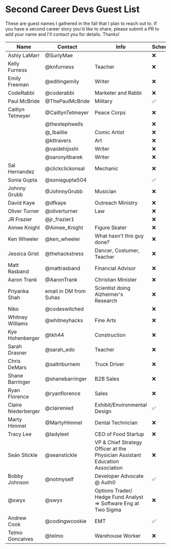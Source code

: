 # Second Career Devs Guest List

These are guest names I gathered in the fall that I plan to reach out to. If you have a second career story you'd like to share, please submit a PR to add your name and I'll contact you for details. Thanks!

| Name | Contact | Info | Scheduled? | Recorded? |
|---|---|---|---|---|
| Ashly LaMarr | @SurlyMae | | ❌ | ❌ |
| Kelly Furness | @knfurness | Teacher | ❌ | ❌ |
| Emily Freeman | @editingemily | Writer | ❌ | ❌ |
| CodeRabbi | @coderabbi | Marketer and Rabbi | ❌ | ❌ |
| Paul McBride | @ThePaulMcBride | Military | ✅ | ✅ |
| Caitlyn Tetmeyer | @CaitlynTetmeyer | Peace Corps | ❌ | ❌ |
| | @thestephwells | | ❌ | ❌ |
| | @_lbaillie | Comic Artist | ❌ | ❌ |
| | @kttravers | Art | ❌ | ❌ |
| | @vaidehijoshi | Writer | ❌ | ❌ |
| | @saronyitbarek | Writer | ❌ | ❌ |
| Sal Hernandez | @clickclickonsal | Mechanic | ❌ | ❌ |
| Sonia Gupta | @soniagupta504 | | ✅ | ✅ |
| Johnny Grubb | @JohnnyGrubb | Musician | ❌ | ❌ |
| David Kaye | @dfkaye | Outreach Ministry | ❌ | ❌ |
| Oliver Turner | @oliverturner | Law | ❌ | ❌ |
| JR Frazier | @jr_frazier1 | | ❌ | ❌ |
| Aimee Knight | @Aimee_Knight | Figure Skater | ❌ | ❌ |
| Ken Wheeler | @ken_wheeler | What hasn't this guy done? | ❌ | ❌ |
| Jessica Grist | @thehackstress | Dancer, Costumer, Teacher | ❌ | ❌ |
| Matt Rasband | @mattrasband | Financial Advisor | ❌ | ❌ |
| Aaron Trank | @AaronTrank | Christian Minister | ❌ | ❌ |
| Priyanka Shah | email in DM from Suhas | Scientist doing Alzheimer's Research | ❌ | ❌ |
| Niko | @codeswitched | | ❌ | ❌ |
| Whitney Williams | @whitneyhacks | Fine Arts | ❌ | ❌ |
| Kye Hohenberger | @tkh44 | Construction | ❌ | ❌ |
| Sarah Drasner | @sarah_edo | Teacher | ❌ | ❌ |
| Chris DeMars | @saltnburnem | Truck Driver | ❌ | ❌ |
| Shane Barringer   | @shanebarringer  | B2B Sales  | ❌ | ❌ |
| Ryan Florence | @ryanflorence | Sales | ❌ | ❌ |
| Claire Niederberger | @clairenied | Exhibit/Environmental Design | ✅ | ✅ |
| Marty Himmel | @MartyHimmel | Dental Technician | ❌ | ❌ |
| Tracy Lee | @ladyleet | CEO of Food Startup | ❌ | ❌ |
| Seán Stickle | @seanstickle | VP & Chief Strategy Officer at the Physician Assistant Education Association | ❌ | ❌ |
| Bobby Johnson | @notmyself | Developer Advocate @ Auth0 | ✅ | ✅ |
| @swyx | @swyx | Options Trader/ Hedge Fund Analyst => Software Eng at Two Sigma | ❌ | ❌ |
| Andrew Cook | @codingwcookie | EMT | ✅ | ✅ |
| Telmo Goncalves | @telmo | Warehouse Worker | ❌ | ❌ |

